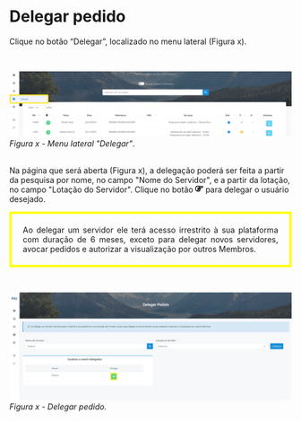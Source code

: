 # Delegar pedido

<p class="passos" data-numero="1"> Clique no botão “Delegar”, localizado no menu lateral (Figura x).</p><br>

![Login](img/DelegarPedido.png)
*Figura x - Menu lateral "Delegar"*. <br><br>

<p class="passos" data-numero="2"> Na página que será aberta (Figura x), a delegação poderá ser feita a partir da pesquisa por nome, no campo "Nome do Servidor", e a partir da lotação, no campo "Lotação do Servidor". Clique no botão  <svg xmlns="http://www.w3.org/2000/svg" height="1em" viewBox="0 0 512 512"><!--! Font Awesome Free 6.4.2 by @fontawesome - https://fontawesome.com License - https://fontawesome.com/license (Commercial License) Copyright 2023 Fonticons, Inc. --><path d="M448 128l-177.6 0c1 5.2 1.6 10.5 1.6 16l0 16 32 0 144 0c8.8 0 16-7.2 16-16s-7.2-16-16-16zM224 144c0-17.7-14.3-32-32-32c0 0 0 0 0 0l-24 0c-66.3 0-120 53.7-120 120l0 48c0 52.5 33.7 97.1 80.7 113.4c-.5-3.1-.7-6.2-.7-9.4c0-20 9.2-37.9 23.6-49.7c-4.9-9-7.6-19.4-7.6-30.3c0-15.1 5.3-29 14-40c-8.8-11-14-24.9-14-40l0-40c0-13.3 10.7-24 24-24s24 10.7 24 24l0 40c0 8.8 7.2 16 16 16s16-7.2 16-16l0-40 0-40zM192 64s0 0 0 0c18 0 34.6 6 48 16l208 0c35.3 0 64 28.7 64 64s-28.7 64-64 64l-82 0c1.3 5.1 2 10.5 2 16c0 25.3-14.7 47.2-36 57.6c2.6 7 4 14.5 4 22.4c0 20-9.2 37.9-23.6 49.7c4.9 9 7.6 19.4 7.6 30.3c0 35.3-28.7 64-64 64l-64 0-24 0C75.2 448 0 372.8 0 280l0-48C0 139.2 75.2 64 168 64l24 0zm64 336c8.8 0 16-7.2 16-16s-7.2-16-16-16l-48 0-16 0c-8.8 0-16 7.2-16 16s7.2 16 16 16l64 0zm16-176c0 5.5-.7 10.9-2 16l2 0 32 0c8.8 0 16-7.2 16-16s-7.2-16-16-16l-32 0 0 16zm-24 64l-40 0c-8.8 0-16 7.2-16 16s7.2 16 16 16l48 0 16 0c8.8 0 16-7.2 16-16s-7.2-16-16-16l-24 0z"/></svg> para delegar o usuário desejado.  </p> 

<p class="atencao" style="text-align: justify; border: 4px solid yellow; padding: 20px;"> Ao delegar um servidor ele terá acesso irrestrito à sua plataforma com duração de 6 meses, exceto para delegar novos servidores, avocar pedidos e autorizar a visualização por outros Membros.</p><br>

![Login](img/BotaoDeDelegacao.png)
*Figura x - Delegar pedido.* <br><br>
